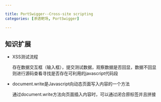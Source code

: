 ```yaml
---

title: PortSwigger--Cross-site scripting
categories: [渗透靶场, PortSwigger]

---
```


## 知识扩展

- XSS测试流程

  存在数据交互框（输入框），提交测试数据，观察数据是否回显，数据不回显则进行源码查看寻找是否存在可利用的javascript代码段

  

- document.write是Javascript向动态页面写入内容的一个方法

  通过document.write方法向页面插入内容时，可以通过闭合原标签并且拼接<script>标签代码从而实现弹窗

  

- innerhtml是javascript中获取或设置HTML内容的一个属性，可以替换或更新元素的内容

  浏览器为了防止XSS，禁止innerHTML执行<script>标签的代码，因此，当页面是通过innerhtml属性实现元素内容写入时，需要借助事件处理来触发XSS

  

- attr()是javascript/jquery中获取或设置HTML元素属性的函数，简单来说就是attr()可以改变HTML元素的属性

  

- javascript:xxxxx 是一种URL协议

  当用户在URL参数中输入/点击链接带有javascript:js代码时，浏览器会执行javascript:后面跟随的JS代码

  javascript:协议常用于URL传参处/href元素处

  

- 尖括号被编码，可以通过事件处理实现弹窗



## 1.**Reflected** **XSS** **into** **HTML** **context with nothing encoded**

（1）输入框提交测试数据，数据回显，说明用户输入会写入HTML代码中

![image-20240830173919108](https://cdn.jsdelivr.net/gh/Pres3nt/Typoraimages@master/images/202408301739182.png)

（2）插入script标签代码实现弹窗

![image-20240903150619868](https://cdn.jsdelivr.net/gh/Pres3nt/Typoraimages@master/images/202409031506968.png)

![image-20240904130757420](https://cdn.jsdelivr.net/gh/Pres3nt/Typoraimages@master/images/202409041307510.png)

![image-20240903150647822](https://cdn.jsdelivr.net/gh/Pres3nt/Typoraimages@master/images/202409031506912.png)

## 2.**Stored** **XSS** **into** **HTML** **context with nothing encoded**

（1）评论处三个输入框提交测试数据，comment输入框内容回显

![image-20240903151319191](https://cdn.jsdelivr.net/gh/Pres3nt/Typoraimages@master/images/202409031513272.png)

![image-20240903151402549](https://cdn.jsdelivr.net/gh/Pres3nt/Typoraimages@master/images/202409031514634.png)

（2）Comment输入框提交弹窗代码，访问blog页面自动触发弹窗

![image-20240903151658253](https://cdn.jsdelivr.net/gh/Pres3nt/Typoraimages@master/images/202409031516339.png)

![image-20240903151725382](https://cdn.jsdelivr.net/gh/Pres3nt/Typoraimages@master/images/202409031517461.png)

![image-20240903151717126](https://cdn.jsdelivr.net/gh/Pres3nt/Typoraimages@master/images/202409031517195.png)

## 3.**DOM** **XSS** **in** document.write **sink using source** location.search

（1）输入框提交测试数据，数据回显

![image-20240903152136672](https://cdn.jsdelivr.net/gh/Pres3nt/Typoraimages@master/images/202409031521763.png)

（2）提交弹窗代码，无法实现弹窗

![image-20240903152209980](https://cdn.jsdelivr.net/gh/Pres3nt/Typoraimages@master/images/202409031522046.png)

（3）查看网页源码，trackSearch函数通过document.write将img内容写入HTML页面中，GET获取query

![image-20240904130300563](https://cdn.jsdelivr.net/gh/Pres3nt/Typoraimages@master/images/202409041303681.png)

（4）相比于script标签直接插入HTML源码中，这里页面是通过document.write来将内容写入页面中的，因此只需要闭合img标签，再拼接script标签，那么document.write在写入页面时会将img和script标签的内容一起写入页面源码中

```python
"><script>alert('hacker')</script>
```

![image-20240903153234818](https://cdn.jsdelivr.net/gh/Pres3nt/Typoraimages@master/images/202409031532911.png)

![image-20240903153014999](https://cdn.jsdelivr.net/gh/Pres3nt/Typoraimages@master/images/202409031530076.png)

## 4.**DOM** **XSS** **in** innerHTML **sink using source** location.search

（1）输入框提交测试数据，数据回显，插入弹窗代码无法实现弹窗

![image-20240903224841338](https://cdn.jsdelivr.net/gh/Pres3nt/Typoraimages@master/images/202409032248426.png)

![image-20240903224807096](https://cdn.jsdelivr.net/gh/Pres3nt/Typoraimages@master/images/202409032248189.png)

（2）查看源码，query通过GET获取，query的值并不是直接插入页面源码中，而是通过innerHTML方法将query的值传入searchmessage，需要注意的是innerHTML不会执行script标签的代码，因此需要通过事件处理程序属性进行XSS触发

```py
#当<img>标签中的src中指向异常值时,将会执行onerror语句
<img src=1 onerror=alert('hacker')>
```

![image-20240903225214209](https://cdn.jsdelivr.net/gh/Pres3nt/Typoraimages@master/images/202409032252310.png)

![image-20240903225838324](https://cdn.jsdelivr.net/gh/Pres3nt/Typoraimages@master/images/202409032258435.png)

## 5.**DOM** **XSS** **in** **jQuery** **anchor** href **attribute sink using** location.search **source**

（1）Submit提交测试数据，不回显

![image-20240903230052330](https://cdn.jsdelivr.net/gh/Pres3nt/Typoraimages@master/images/202409032300404.png)

![image-20240903230142342](https://cdn.jsdelivr.net/gh/Pres3nt/Typoraimages@master/images/202409032301408.png)

（2）查看源码，attr()函数将returnpath的内容转换为href，并且将其赋予给backlink，当用户点击back元素时页面会跳转至returnpath内容处

![image-20240903230800978](https://cdn.jsdelivr.net/gh/Pres3nt/Typoraimages@master/images/202409032308051.png)

（3）变量传参，script标签的代码无法被直接执行，既然returnpath是GET获取，那么就可以通过javascript:方案来直接执行JS代码

```python
javascript:alert('hacker')
```

![image-20240903233830544](https://cdn.jsdelivr.net/gh/Pres3nt/Typoraimages@master/images/202409032338592.png)

![image-20240903233838603](https://cdn.jsdelivr.net/gh/Pres3nt/Typoraimages@master/images/202409032338658.png)

## 6.**DOM** **XSS** **in** **jQuery** **selector** **sink using a hashchange event**

（1）页面除了View blog没有其他地方可进行数据交互，进行源码查看，并且检索script标签

![image-20240903235056689](https://cdn.jsdelivr.net/gh/Pres3nt/Typoraimages@master/images/202409032350794.png)

（2）代码看不懂没关系，让GPT分析一下，简单来说就是页面准许URL通过"#"来进行页面的跳转

![image-20240903235527005](https://cdn.jsdelivr.net/gh/Pres3nt/Typoraimages@master/images/202409032355074.png)

（3）script标签无法直接执行，需要通过事件处理实现弹窗

```python
#<img src=1 onerror=alert(1)>
```

![image-20240903235857618](https://cdn.jsdelivr.net/gh/Pres3nt/Typoraimages@master/images/202409032358685.png)

## 7.**Reflected** **XSS** **into attribute with angle brackets HTML-encoded**

（1）输入框提交测试数据，内容回显，script标签无法实现弹窗

![image-20240904000331881](https://cdn.jsdelivr.net/gh/Pres3nt/Typoraimages@master/images/202409040003940.png)

![image-20240904000434036](https://cdn.jsdelivr.net/gh/Pres3nt/Typoraimages@master/images/202409040004095.png)

（2）源码查看，发现script标签作为input的value值，尝试闭合input后发现尖括号被URL编码

![image-20240904000802996](https://cdn.jsdelivr.net/gh/Pres3nt/Typoraimages@master/images/202409040008076.png)

![image-20240904000936765](https://cdn.jsdelivr.net/gh/Pres3nt/Typoraimages@master/images/202409040009840.png)

（3）要绕过尖括号被编码，同样可以通过使用事件处理实现弹窗

```python
#autofocus 在页面加载完成时,自动将焦点(光标)放置在输入框上,无需用户点击即可输入
#onfocus javascript事件属性,当元素获得焦点时自动触发,由于输入框自动获得焦点(光标)，onfocus事件被触发
"autofocus onfocus=alert('hacker') "
```

![image-20240904104950599](https://cdn.jsdelivr.net/gh/Pres3nt/Typoraimages@master/images/202409041049663.png)

## 8.**Stored** **XSS** **into anchor** `href` **attribute with double quotes HTML-encoded**

（1）页面除了View blog 没有其他地方可以进行数据交互，进行源码查看，并检索script标签，观察是否存在可利用代码段

![image-20240904110706819](https://cdn.jsdelivr.net/gh/Pres3nt/Typoraimages@master/images/202409041107904.png)

（2）Home页面无可利用处，进入View Blog 输入框提交测试数据，发现name和comment都回显

![image-20240904110931808](https://cdn.jsdelivr.net/gh/Pres3nt/Typoraimages@master/images/202409041109867.png)

![image-20240904111854140](https://cdn.jsdelivr.net/gh/Pres3nt/Typoraimages@master/images/202409041118202.png)

（3）script标签插入尝试，script并没有被执行，源码中检索script标签，发现尖括号被进行编码

![image-20240904111836255](https://cdn.jsdelivr.net/gh/Pres3nt/Typoraimages@master/images/202409041118314.png)

![image-20240904112049509](https://cdn.jsdelivr.net/gh/Pres3nt/Typoraimages@master/images/202409041120584.png)

（4）但是查看评论时可以发现website输入的内容会变成href属性，那么在href中插入javascript:方案是否能直接实现弹窗

![image-20240904111101518](https://cdn.jsdelivr.net/gh/Pres3nt/Typoraimages@master/images/202409041111593.png)

（5）Website内容注入javascript:方案，点击实现弹窗

![image-20240904112301448](https://cdn.jsdelivr.net/gh/Pres3nt/Typoraimages@master/images/202409041123511.png)

![image-20240904112452245](https://cdn.jsdelivr.net/gh/Pres3nt/Typoraimages@master/images/202409041124306.png)

![image-20240904112502041](https://cdn.jsdelivr.net/gh/Pres3nt/Typoraimages@master/images/202409041125093.png)

## 9.**Reflected** **XSS** **into a** **JavaScript** **string with angle brackets** **HTML** **encoded**

（1）输入框提交测试数据，发现内容回显，插入script标签没能实现弹窗

![image-20240904112941920](https://cdn.jsdelivr.net/gh/Pres3nt/Typoraimages@master/images/202409041129987.png)

![image-20240904113007231](https://cdn.jsdelivr.net/gh/Pres3nt/Typoraimages@master/images/202409041130302.png)

（2）查看源码，检索script标签，发现encodeURIComponent函数将用户输入的特殊字符进行URL编码

![image-20240904114227498](https://cdn.jsdelivr.net/gh/Pres3nt/Typoraimages@master/images/202409041142584.png)

（3）document.write向页面中插入img，如果能闭合searchterms并且拼接弹窗函数就能实现弹窗

```python
#单引号闭合searchterms,分号执行多条语句
';alert('hacker')
```

![image-20240904114725494](https://cdn.jsdelivr.net/gh/Pres3nt/Typoraimages@master/images/202409041147590.png)

（4）注释掉后面自带的分号，成功实现弹窗

```python
';alert('hacker')//
```

![image-20240904113647156](https://cdn.jsdelivr.net/gh/Pres3nt/Typoraimages@master/images/202409041136224.png)

## 10.DOM XSS in `document.write` sink using source `location.search` inside a select element

（1）页面源码检索script标签查看是否存在可利用代码段

![image-20240904213616803](https://cdn.jsdelivr.net/gh/Pres3nt/Typoraimages@master/images/202409042136981.png)

（2）Home无利用代码段，进入商品页面进行源码查看，document.write将option和store拼接后写入页面，GET获取storeid

![image-20240904213848742](https://cdn.jsdelivr.net/gh/Pres3nt/Typoraimages@master/images/202409042138871.png)

（3）闭合option标签并拼接script标签即可实现弹窗

```python
&storeId=</option><script>alert('hacker')</script>
```

![image-20240904214228388](https://cdn.jsdelivr.net/gh/Pres3nt/Typoraimages@master/images/202409042142446.png)